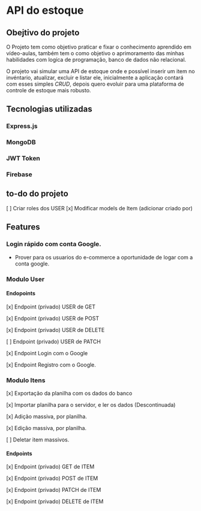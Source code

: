 # API do estoque

## Obejtivo do projeto
O Projeto tem como objetivo praticar e fixar o conhecimento aprendido em vídeo-aulas, também tem o como objetivo o aprimoramento das minhas habilidades com logíca de programação, banco de dados não relacional.

O projeto vai simular uma API de estoque onde e possível inserir um item no invéntario, atualizar, excluir e listar ele, inicialmente a aplicação contará com esses simples *CRUD*, depois quero evoluir para uma plataforma de controle de estoque mais robusto.

## Tecnologias utilizadas

### Express.js
### MongoDB
### JWT Token
### Firebase

## to-do do projeto
[ ] Criar roles dos USER
[x] Modificar models de Item (adicionar criado por)
 
## Features

### Login rápido com conta Google.
- Prover para os usuarios do e-commerce a oportunidade de logar com a conta google.

### Modulo User

#### Endopoints

[x] Endpoint (privado) USER de GET

[x] Endpoint (privado) USER de POST

[x] Endpoint (privado) USER de DELETE

[ ] Endpoint (privado) USER de PATCH

[x] Endpoint Login com o Google

[x] Endpoint Registro com o Google.

### Modulo Itens

[x] Exportação da planilha com os dados do banco

[x] Importar planilha para o servidor, e ler os dados (Descontinuada)

[x] Adição massiva, por planilha.

[x] Edição massiva, por planilha.

[ ] Deletar item massivos.

#### Endpoints

[x] Endpoint (privado) GET de ITEM

[x] Endpoint (privado) POST de ITEM

[x] Endpoint (privado) PATCH de ITEM

[x] Endpoint (privado) DELETE de ITEM
